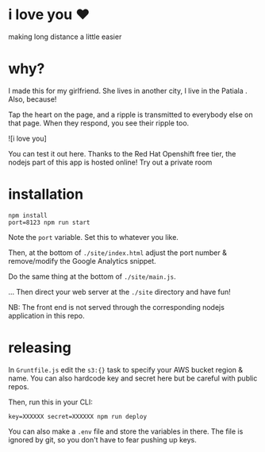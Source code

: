 # i love you :heart:
making long distance a little easier

# why?

I made this for my girlfriend. She lives in another city, I live in the Patiala . Also, because!

Tap the heart on the page, and a ripple is transmitted to everybody else on that page. When they respond, you see their ripple too.



![i love you]



You can test it out here. Thanks to the Red Hat Openshift free tier, the nodejs part of this app is hosted online!
Try out a private room

# installation

    npm install
    port=8123 npm run start

Note the `port` variable. Set this to whatever you like.

Then, at the bottom of `./site/index.html` adjust the port number & remove/modify the Google Analytics snippet.

Do the same thing at the bottom of `./site/main.js`.

... Then direct your web server at the `./site` directory and have fun!

NB: The front end is not served through the corresponding nodejs application in this repo.

# releasing
In `Gruntfile.js` edit the `s3:{}` task to specify your AWS bucket region & name. You can also hardcode key and secret here but be careful with public repos.

Then, run this in your CLI:

    key=XXXXXX secret=XXXXXX npm run deploy

You can also make a `.env` file and store the variables in there. The file is ignored by git, so you don't have to fear pushing up keys.
